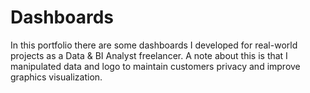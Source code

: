 # Dashboards

In this portfolio there are some dashboards I developed for real-world projects as a Data & BI Analyst freelancer. A note about this is that I manipulated data and logo to maintain customers privacy and improve graphics visualization.
